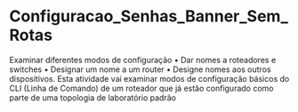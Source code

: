 # Configuracao_Senhas_Banner_Sem_Rotas
Examinar diferentes modos de configuração • Dar nomes a roteadores e switches • Designar um nome a um router • Designe nomes aos outros dispositivos.  Esta atividade vai examinar modos de configuração básicos do CLI (Linha de Comando) de um roteador que já estão configurado como parte de uma topologia de laboratório padrão
